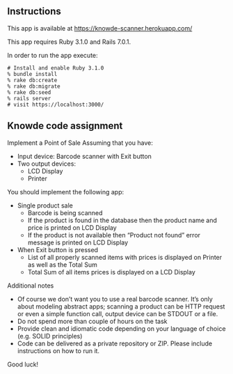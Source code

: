 ## Instructions

This app is available at https://knowde-scanner.herokuapp.com/

This app requires Ruby 3.1.0 and Rails 7.0.1.

In order to run the app execute:

```
# Install and enable Ruby 3.1.0
% bundle install
% rake db:create
% rake db:migrate
% rake db:seed
% rails server
# visit https://localhost:3000/
```

## Knowde code assignment

Implement a Point of Sale
Assuming that you have:
  - Input device: Barcode scanner with Exit button
  - Two output devices:
    - LCD Display
    - Printer

You should implement the following app:
  - Single product sale
    - Barcode is being scanned
    - If the product is found in the database then the product name and price is printed on LCD Display
    - If the product is not available then “Product not found” error message is printed on LCD Display
  - When Exit button is pressed
    - List of all properly scanned items with prices is displayed on Printer as well as the Total Sum
    - Total Sum of all items prices is displayed on a LCD Display

Additional notes
  - Of course we don’t want you to use a real barcode scanner. It’s only about modeling abstract apps; scanning a product can be HTTP request or even a simple function call, output device can be STDOUT or a file.
  - Do not spend more than couple of hours on the task
  - Provide clean and idiomatic code depending on your language of choice (e.g. SOLID principles)
  - Code can be delivered as a private repository or ZIP. Please include instructions on how to run it.

Good luck!
